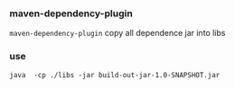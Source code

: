 ### maven-dependency-plugin 
`maven-dependency-plugin` copy all dependence jar into libs

### use
`java  -cp ./libs -jar build-out-jar-1.0-SNAPSHOT.jar`